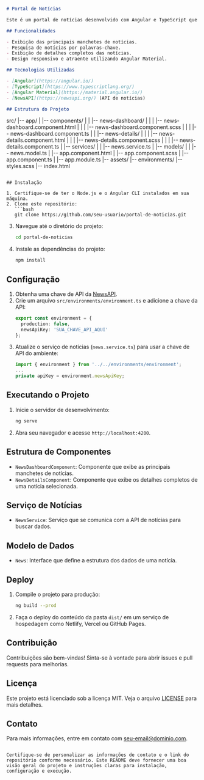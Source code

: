 ```markdown
# Portal de Notícias

Este é um portal de notícias desenvolvido com Angular e TypeScript que exibe as principais manchetes de notícias de várias categorias. Os usuários podem pesquisar notícias por palavras-chave e visualizar detalhes completos das notícias.

## Funcionalidades

- Exibição das principais manchetes de notícias.
- Pesquisa de notícias por palavras-chave.
- Exibição de detalhes completos das notícias.
- Design responsivo e atraente utilizando Angular Material.

## Tecnologias Utilizadas

- [Angular](https://angular.io/)
- [TypeScript](https://www.typescriptlang.org/)
- [Angular Material](https://material.angular.io/)
- [NewsAPI](https://newsapi.org/) (API de notícias)

## Estrutura do Projeto

```
src/
|-- app/
|   |-- components/
|   |   |-- news-dashboard/
|   |   |   |-- news-dashboard.component.html
|   |   |   |-- news-dashboard.component.scss
|   |   |   |-- news-dashboard.component.ts
|   |   |-- news-details/
|   |   |   |-- news-details.component.html
|   |   |   |-- news-details.component.scss
|   |   |   |-- news-details.component.ts
|   |-- services/
|   |   |-- news.service.ts
|   |-- models/
|   |   |-- news.model.ts
|   |-- app.component.html
|   |-- app.component.scss
|   |-- app.component.ts
|   |-- app.module.ts
|-- assets/
|-- environments/
|-- styles.scss
|-- index.html
```

## Instalação

1. Certifique-se de ter o Node.js e o Angular CLI instalados em sua máquina.
2. Clone este repositório:
   ```bash
   git clone https://github.com/seu-usuario/portal-de-noticias.git
   ```
3. Navegue até o diretório do projeto:
   ```bash
   cd portal-de-noticias
   ```
4. Instale as dependências do projeto:
   ```bash
   npm install
   ```

## Configuração

1. Obtenha uma chave de API da [NewsAPI](https://newsapi.org/).
2. Crie um arquivo `src/environments/environment.ts` e adicione a chave da API:
   ```typescript
   export const environment = {
     production: false,
     newsApiKey: 'SUA_CHAVE_API_AQUI'
   };
   ```
3. Atualize o serviço de notícias (`news.service.ts`) para usar a chave de API do ambiente:
   ```typescript
   import { environment } from '../../environments/environment';
   ...
   private apiKey = environment.newsApiKey;
   ```

## Executando o Projeto

1. Inicie o servidor de desenvolvimento:
   ```bash
   ng serve
   ```
2. Abra seu navegador e acesse `http://localhost:4200`.

## Estrutura de Componentes

- `NewsDashboardComponent`: Componente que exibe as principais manchetes de notícias.
- `NewsDetailsComponent`: Componente que exibe os detalhes completos de uma notícia selecionada.

## Serviço de Notícias

- `NewsService`: Serviço que se comunica com a API de notícias para buscar dados.

## Modelo de Dados

- `News`: Interface que define a estrutura dos dados de uma notícia.

## Deploy

1. Compile o projeto para produção:
   ```bash
   ng build --prod
   ```
2. Faça o deploy do conteúdo da pasta `dist/` em um serviço de hospedagem como Netlify, Vercel ou GitHub Pages.

## Contribuição

Contribuições são bem-vindas! Sinta-se à vontade para abrir issues e pull requests para melhorias.

## Licença

Este projeto está licenciado sob a licença MIT. Veja o arquivo [LICENSE](LICENSE) para mais detalhes.

## Contato

Para mais informações, entre em contato com [seu-email@dominio.com](mailto:seu-email@dominio.com).
```

Certifique-se de personalizar as informações de contato e o link do repositório conforme necessário. Este README deve fornecer uma boa visão geral do projeto e instruções claras para instalação, configuração e execução.
